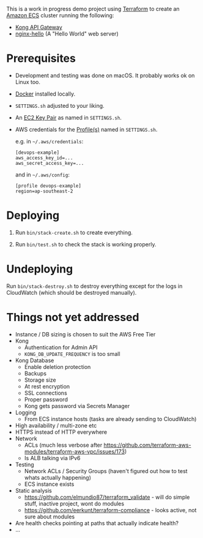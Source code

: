 This is a work in progress demo project using [Terraform](https://www.terraform.io/) to create an [Amazon ECS](https://aws.amazon.com/ecs/)
cluster running the following:

 * [Kong API Gateway](https://konghq.com/kong/)
 * [nginx-hello](https://github.com/nginxinc/NGINX-Demos/tree/master/nginx-hello) (A "Hello World" web server)
 
# Prerequisites

* Development and testing was done on macOS.  It probably works ok on Linux too. 
 
* [Docker](https://docs.docker.com/install/) installed locally.

* `SETTINGS.sh` adjusted to your liking.

* An [EC2 Key Pair](https://docs.aws.amazon.com/AWSEC2/latest/UserGuide/ec2-key-pairs.html) as named in `SETTINGS.sh`.

* AWS credentials for the [Profile(s)](https://docs.aws.amazon.com/cli/latest/userguide/cli-configure-profiles.html)
  named in `SETTINGS.sh`.
  
  e.g. in `~/.aws/credentials`:
  ```
  [devops-example]
  aws_access_key_id=...
  aws_secret_access_key=...
  ```
  
  and in `~/.aws/config`:
  ```
  [profile devops-example]
  region=ap-southeast-2
  ```

# Deploying

1. Run `bin/stack-create.sh` to create everything.
    
1. Run `bin/test.sh` to check the stack is working properly.

# Undeploying

Run `bin/stack-destroy.sh` to destroy everything except for the logs in CloudWatch (which should be destroyed manually).

# Things not yet addressed

* Instance / DB sizing is chosen to suit the AWS Free Tier
* Kong
  * Authentication for Admin API
  * `KONG_DB_UPDATE_FREQUENCY` is too small
* Kong Database
  * Enable deletion protection 
  * Backups
  * Storage size
  * At rest encryption
  * SSL connections
  * Proper password
  * Kong gets password via Secrets Manager
* Logging
   * From ECS instance hosts (tasks are already sending to CloudWatch)
* High availability / multi-zone etc
* HTTPS instead of HTTP everywhere
* Network
  * ACLs (much less verbose after https://github.com/terraform-aws-modules/terraform-aws-vpc/issues/173)
  * Is ALB talking via IPv6 
* Testing
  * Network ACLs / Security Groups (haven't figured out how to test whats actually happening)
  * ECS instance exists  
* Static analysis
  * https://github.com/elmundio87/terraform_validate - will do simple stuff, inactive project, wont do modules
  * https://github.com/eerkunt/terraform-compliance - looks active, not sure about modules
* Are health checks pointing at paths that actually indicate health?
* ...
